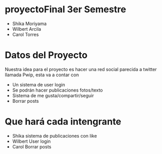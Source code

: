 # proyectoFinal 3er Semestre
  - Shika Moriyama
  - Wilbert Arcila
  - Carol Torres
# Datos del Proyecto
Nuestra idea para el proyecto es hacer una red social parecida a twitter llamada Pwip, esta va a contar con
  - Un sistema de user login
  - Se podrán hacer publicaciones fotos/texto
  - Sistema de me gusta/compartir/seguir
  - Borrar posts
# Que hará cada intengrante
  - Shika sistema de publicaciones con like
  - Wilbert User login
  - Carol Borrar posts
